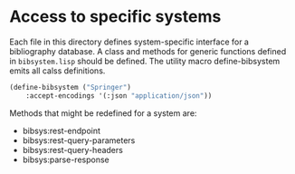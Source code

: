 
Access to specific systems
==========================

Each file in this directory defines system-specific interface for a bibliography database.
A class and methods for generic functions defined in `bibsystem.lisp` should be defined.
The utility macro define-bibsystem emits all calss definitions.

```lisp
(define-bibsystem ("Springer")
    :accept-encodings '(:json "application/json"))
```

Methods that might be redefined for a system are:

* bibsys:rest-endpoint
* bibsys:rest-query-parameters
* bibsys:rest-query-headers
* bibsys:parse-response
